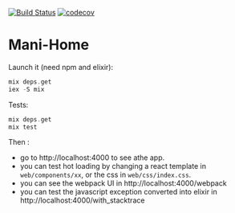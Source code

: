 [![Build Status](https://travis-ci.com/lecler-i/mani-home.svg?token=g6epgtUqZ1QoxxxJ3knd&branch=master)](https://travis-ci.com/lecler-i/mani-home)
[![codecov](https://codecov.io/gh/lecler-i/mani-home/branch/master/graph/badge.svg?token=SuVsTcWWWf)](https://codecov.io/gh/lecler-i/mani-home)

Mani-Home
=============

Launch it (need npm and elixir): 

```elixir
mix deps.get
iex -S mix
```

Tests:

```elixir
mix deps.get
mix test
```

Then :  
- go to http://localhost:4000 to see athe app. 
- you can test hot loading by changing a react template in `web/components/xx`,
  or the css in `web/css/index.css`.
- you can see the webpack UI in http://localhost:4000/webpack
- you can test the javascript exception converted into elixir in http://localhost:4000/with_stacktrace
